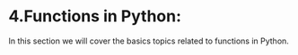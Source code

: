 # 4.Functions in Python:

In this section we will cover the basics topics related to functions in Python.
